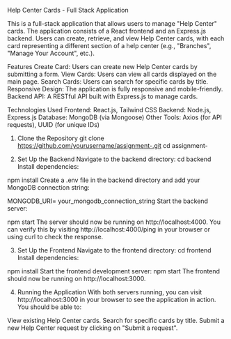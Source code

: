 Help Center Cards - Full Stack Application

This is a full-stack application that allows users to manage "Help Center" cards. The application consists of a React frontend and an Express.js backend.
Users can create, retrieve, and view Help Center cards, with each card representing a different section of a help center (e.g., "Branches", "Manage Your Account", etc.).

Features
Create Card: Users can create new Help Center cards by submitting a form.
View Cards: Users can view all cards displayed on the main page.
Search Cards: Users can search for specific cards by title.
Responsive Design: The application is fully responsive and mobile-friendly.
Backend API: A RESTful API built with Express.js to manage cards.

Technologies Used
Frontend: React.js, Tailwind CSS
Backend: Node.js, Express.js
Database: MongoDB (via Mongoose)
Other Tools: Axios (for API requests), UUID (for unique IDs)

1. Clone the Repository
git clone https://github.com/yourusername/assignment-.git
cd assignment-

3. Set Up the Backend
Navigate to the backend directory:
cd backend
Install dependencies:

npm install
Create a .env file in the backend directory and add your MongoDB connection string:

MONGODB_URI= your_mongodb_connection_string
Start the backend server:

npm start
The server should now be running on http://localhost:4000. You can verify this by visiting http://localhost:4000/ping in your browser or using curl to check the response.

3. Set Up the Frontend
Navigate to the frontend directory:
cd frontend
Install dependencies:

npm install
Start the frontend development server:
npm start
The frontend should now be running on http://localhost:3000.

4. Running the Application
With both servers running, you can visit http://localhost:3000 in your browser to see the application in action. You should be able to:

View existing Help Center cards.
Search for specific cards by title.
Submit a new Help Center request by clicking on "Submit a request".
